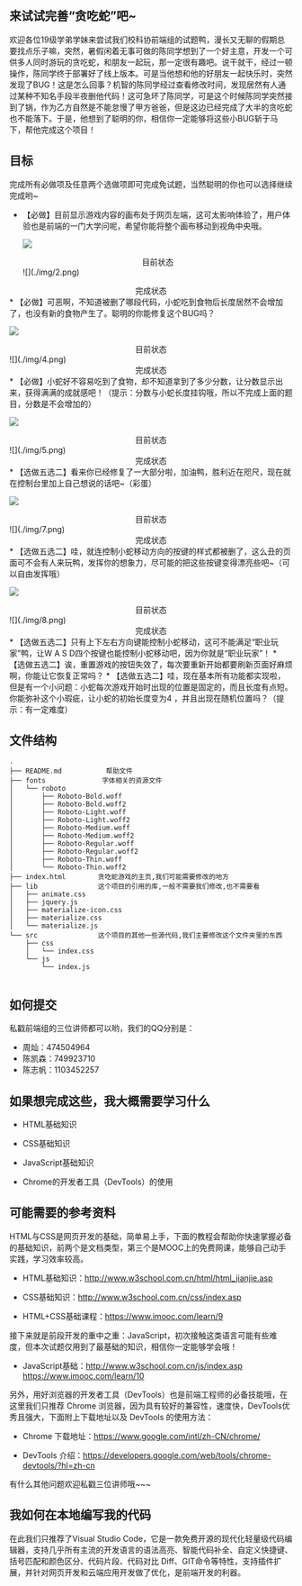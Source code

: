 ##  来试试完善“贪吃蛇”吧~

欢迎各位19级学弟学妹来尝试我们校科协前端组的试题鸭，漫长又无聊的假期总要找点乐子嘛，突然，暑假闲着无事可做的陈同学想到了一个好主意，开发一个可供多人同时游玩的贪吃蛇，和朋友一起玩，那一定很有趣吧。说干就干，经过一顿操作，陈同学终于部署好了线上版本。可是当他想和他的好朋友一起快乐时，突然发现了BUG！这是怎么回事？机智的陈同学经过查看修改时间，发现居然有人通过某种不知名手段半夜删他代码！这可急坏了陈同学，可是这个时候陈同学突然接到了锅，作为乙方自然是不能怠慢了甲方爸爸，但是这边已经完成了大半的贪吃蛇也不能落下。于是，他想到了聪明的你，相信你一定能够将这些小BUG斩于马下，帮他完成这个项目！

## 目标

完成所有必做项及任意两个选做项即可完成免试题，当然聪明的你也可以选择继续完成哟~
* 【必做】目前显示游戏内容的画布处于网页左端，这可太影响体验了，用户体验也是前端的一门大学问呢，希望你能将整个画布移动到视角中央哦。

  ![](./img/1.png)
  
  <center>目前状态</center>
  ![](./img/2.png)

<center>完成状态</center>
* 【必做】可恶啊，不知道被删了哪段代码，小蛇吃到食物后长度居然不会增加了，也没有新的食物产生了。聪明的你能修复这个BUG吗？

  ![](./img/3.png)
  
  <center>目前状态</center>
  ![](./img/4.png)

<center>完成状态</center>
* 【必做】小蛇好不容易吃到了食物，却不知道拿到了多少分数，让分数显示出来，获得满满的成就感吧！（提示：分数与小蛇长度挂钩哦，所以不完成上面的题目，分数是不会增加的）

  ![](./img/1.png)
  
  <center>目前状态</center>
  ![](./img/5.png)

<center>完成状态</center>
* 【选做五选二】看来你已经修复了一大部分啦，加油鸭，胜利近在咫尺，现在就在控制台里加上自己想说的话吧~（彩蛋）

  ![](./img/6.png)
  
  <center>目前状态</center>
  ![](./img/7.png)
  
<center>完成状态</center>
* 【选做五选二】哇，就连控制小蛇移动方向的按键的样式都被删了，这么丑的页面可不会有人来玩鸭，发挥你的想象力，尽可能的把这些按键变得漂亮些吧~（可以自由发挥哦）

  ![](./img/1.png)
  
  <center>目前状态</center>
  ![](./img/8.png)
  
<center>完成状态</center>
* 【选做五选二】只有上下左右方向键能控制小蛇移动，这可不能满足“职业玩家”鸭，让W A S D四个按键也能控制小蛇移动吧，因为你就是“职业玩家”！
* 【选做五选二】诶，重置游戏的按钮失效了，每次要重新开始都要刷新页面好麻烦啊，你能让它恢复正常吗？
* 【选做五选二】哇，现在基本所有功能都实现啦，但是有一个小问题：小蛇每次游戏开始时出现的位置是固定的，而且长度有点短。你能弥补这个小瑕疵，让小蛇的初始长度变为4 ，并且出现在随机位置吗？（提示：有一定难度）

## 文件结构

```
.
├── README.md           帮助文件
├── fonts              字体相关的资源文件
│   └── roboto
│       ├── Roboto-Bold.woff
│       ├── Roboto-Bold.woff2
│       ├── Roboto-Light.woff
│       ├── Roboto-Light.woff2
│       ├── Roboto-Medium.woff
│       ├── Roboto-Medium.woff2
│       ├── Roboto-Regular.woff
│       ├── Roboto-Regular.woff2
│       ├── Roboto-Thin.woff
│       └── Roboto-Thin.woff2
├── index.html        贪吃蛇游戏的主页,我们可能需要修改的地方
├── lib               这个项目的引用的库,一般不需要我们修改,也不需要看
│   ├── animate.css
│   ├── jquery.js
│   ├── materialize-icon.css
│   ├── materialize.css
│   └── materialize.js
└── src               这个项目的其他一些源代码,我们主要修改这个文件夹里的东西
    ├── css  
    │   └── index.css
    └── js
        └── index.js


```

## 如何提交

私戳前端组的三位讲师都可以哟，我们的QQ分别是：

* 周灿：474504964
* 陈凯森：749923710
* 陈志帆：1103452257

## 如果想完成这些，我大概需要学习什么

   * HTML基础知识

   * CSS基础知识

   * JavaScript基础知识

   * Chrome的开发者工具（DevTools）的使用

## 可能需要的参考资料

HTML与CSS是网页开发的基础，简单易上手，下面的教程会帮助你快速掌握必备的基础知识，前两个是文档类型，第三个是MOOC上的免费网课，能够自己动手实践，学习效率较高。

*  HTML基础知识：http://www.w3school.com.cn/html/html_jianjie.asp

* CSS基础知识：http://www.w3school.com.cn/css/index.asp

* HTML+CSS基础课程：https://www.imooc.com/learn/9

接下来就是前段开发的重中之重：JavaScript，初次接触这类语言可能有些难度，但本次试题仅用到了最基础的知识，相信你一定能够学会哦！

* JavaScript基础：http://www.w3school.com.cn/js/index.asp     https://www.imooc.com/learn/10

另外，用好浏览器的开发者工具（DevTools）也是前端工程师的必备技能哦，在这里我们只推荐 Chrome 浏览器，因为具有较好的兼容性，速度快，DevTools优秀且强大，下面附上下载地址以及 DevTools 的使用方法：

* Chrome 下载地址：https://www.google.com/intl/zh-CN/chrome/

* DevTools      介绍：<https://developers.google.com/web/tools/chrome-devtools/?hl=zh-cn>

 有什么其他问题欢迎私戳三位讲师哦~~~

## 我如何在本地编写我的代码

在此我们只推荐了Visual Studio Code，它是一款免费开源的现代化轻量级代码编辑器，支持几乎所有主流的开发语言的语法高亮、智能代码补全、自定义快捷键、括号匹配和颜色区分、代码片段、代码对比 Diff、GIT命令等特性，支持插件扩展，并针对网页开发和云端应用开发做了优化，是前端开发的利器。